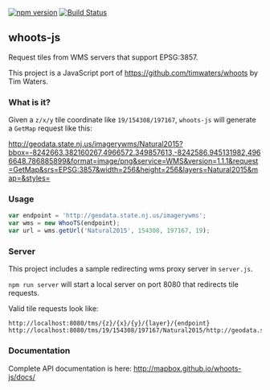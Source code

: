 [![npm version](https://badge.fury.io/js/whoots-js.svg)](https://badge.fury.io/js/whoots-js)
[![Build Status](https://circleci.com/gh/mapbox/whoots-js.svg?style=svg)](https://circleci.com/gh/mapbox/whoots-js)

## whoots-js

Request tiles from WMS servers that support EPSG:3857.

This project is a JavaScript port of https://github.com/timwaters/whoots by Tim Waters.


### What is it?

Given a `z/x/y` tile coordinate like `19/154308/197167`, `whoots-js` will generate a `GetMap` request like this:

http://geodata.state.nj.us/imagerywms/Natural2015?bbox=-8242663.382160267,4966572.349857613,-8242586.945131982,4966648.786885899&format=image/png&service=WMS&version=1.1.1&request=GetMap&srs=EPSG:3857&width=256&height=256&layers=Natural2015&map=&styles=


### Usage

```js
var endpoint = 'http://geodata.state.nj.us/imagerywms';
var wms = new WhooTS(endpoint);
var url = wms.getUrl('Natural2015', 154308, 197167, 19);
```


### Server

This project includes a sample redirecting wms proxy server in `server.js`.

`npm run server` will start a local server on port 8080 that redirects tile requests.

Valid tile requests look like:

```
http://localhost:8080/tms/{z}/{x}/{y}/{layer}/{endpoint}
http://localhost:8080/tms/19/154308/197167/Natural2015/http://geodata.state.nj.us/imagerywms/Natural2015
```


### Documentation

Complete API documentation is here:  http://mapbox.github.io/whoots-js/docs/
